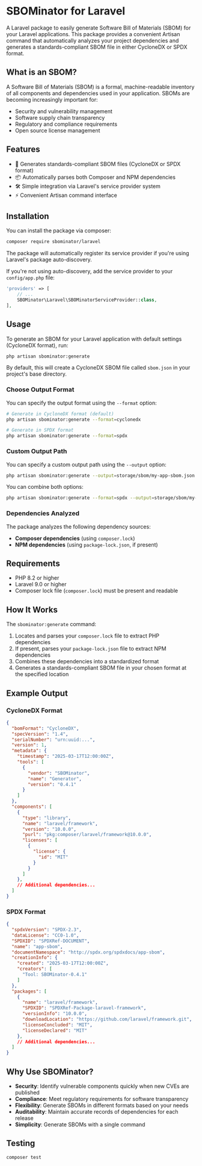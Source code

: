# SBOMinator for Laravel

A Laravel package to easily generate Software Bill of Materials (SBOM) for your Laravel applications. This package provides a convenient Artisan command that automatically analyzes your project dependencies and generates a standards-compliant SBOM file in either CycloneDX or SPDX format.

## What is an SBOM?

A Software Bill of Materials (SBOM) is a formal, machine-readable inventory of all components and dependencies used in your application. SBOMs are becoming increasingly important for:

- Security and vulnerability management
- Software supply chain transparency
- Regulatory and compliance requirements
- Open source license management

## Features

- 🔄 Generates standards-compliant SBOM files (CycloneDX or SPDX format)
- 📦 Automatically parses both Composer and NPM dependencies
- 🛠️ Simple integration via Laravel's service provider system
- ⚡ Convenient Artisan command interface

## Installation

You can install the package via composer:

```bash
composer require sbominator/laravel
```

The package will automatically register its service provider if you're using Laravel's package auto-discovery.

If you're not using auto-discovery, add the service provider to your `config/app.php` file:

```php
'providers' => [
    // ...
    SBOMinator\Laravel\SBOMinatorServiceProvider::class,
],
```

## Usage

To generate an SBOM for your Laravel application with default settings (CycloneDX format), run:

```bash
php artisan sbominator:generate
```

By default, this will create a CycloneDX SBOM file called `sbom.json` in your project's base directory.

### Choose Output Format

You can specify the output format using the `--format` option:

```bash
# Generate in CycloneDX format (default)
php artisan sbominator:generate --format=cyclonedx

# Generate in SPDX format
php artisan sbominator:generate --format=spdx
```

### Custom Output Path

You can specify a custom output path using the `--output` option:

```bash
php artisan sbominator:generate --output=storage/sbom/my-app-sbom.json
```

You can combine both options:

```bash
php artisan sbominator:generate --format=spdx --output=storage/sbom/my-app-spdx.json
```

### Dependencies Analyzed

The package analyzes the following dependency sources:

- **Composer dependencies** (using `composer.lock`)
- **NPM dependencies** (using `package-lock.json`, if present)

## Requirements

- PHP 8.2 or higher
- Laravel 9.0 or higher
- Composer lock file (`composer.lock`) must be present and readable

## How It Works

The `sbominator:generate` command:

1. Locates and parses your `composer.lock` file to extract PHP dependencies
2. If present, parses your `package-lock.json` file to extract NPM dependencies
3. Combines these dependencies into a standardized format
4. Generates a standards-compliant SBOM file in your chosen format at the specified location

## Example Output

### CycloneDX Format

```json
{
  "bomFormat": "CycloneDX",
  "specVersion": "1.4",
  "serialNumber": "urn:uuid:...",
  "version": 1,
  "metadata": {
    "timestamp": "2025-03-17T12:00:00Z",
    "tools": [
      {
        "vendor": "SBOMinator",
        "name": "Generator",
        "version": "0.4.1"
      }
    ]
  },
  "components": [
    {
      "type": "library",
      "name": "laravel/framework",
      "version": "10.0.0",
      "purl": "pkg:composer/laravel/framework@10.0.0",
      "licenses": [
        {
          "license": {
            "id": "MIT"
          }
        }
      ]
    },
    // Additional dependencies...
  ]
}
```

### SPDX Format

```json
{
  "spdxVersion": "SPDX-2.3",
  "dataLicense": "CC0-1.0",
  "SPDXID": "SPDXRef-DOCUMENT",
  "name": "app-sbom",
  "documentNamespace": "http://spdx.org/spdxdocs/app-sbom",
  "creationInfo": {
    "created": "2025-03-17T12:00:00Z",
    "creators": [
      "Tool: SBOMinator-0.4.1"
    ]
  },
  "packages": [
    {
      "name": "laravel/framework",
      "SPDXID": "SPDXRef-Package-laravel-framework",
      "versionInfo": "10.0.0",
      "downloadLocation": "https://github.com/laravel/framework.git",
      "licenseConcluded": "MIT",
      "licenseDeclared": "MIT"
    },
    // Additional dependencies...
  ]
}
```

## Why Use SBOMinator?

- **Security**: Identify vulnerable components quickly when new CVEs are published
- **Compliance**: Meet regulatory requirements for software transparency
- **Flexibility**: Generate SBOMs in different formats based on your needs
- **Auditability**: Maintain accurate records of dependencies for each release
- **Simplicity**: Generate SBOMs with a single command

## Testing

```bash
composer test
```
